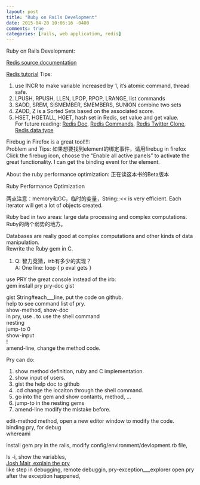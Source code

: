 ```yaml
---
layout: post
title: "Ruby on Rails Development"
date: 2015-04-20 10:06:16 -0400
comments: true
categories: [rails, web application, redis]
---
```


Ruby on Rails Development:  

[Redis source documentation](http://redis.io/)

[Redis tutorial](http://try.redis.io/)
Tips:  
1.  use INCR to make variable increased by 1, it’s atomic command, thread safe.  
2.  LPUSH, RPUSH, LLEN, LPOP, RPOP, LRANGE, list commands   
3.  SADD, SREM, SISMEMBER, SMEMBERS, SUNION combine two sets  
4.  ZADD, Z is a Sorted Sets based on the associated score.  
5.  HSET, HGETALL, HGET, hash set in Redis, set value and get value.    
For future reading:     [Redis Doc](http://redis.io/documentation), [Redis Commands](http://redis.io/commands), [Redis Twitter Clone](http://redis.io/topics/twitter-clone), [Redis data type](http://redis.io/topics/data-types-intro)  

Firebug in Firefox is a great tool!!!:  
Problem and Tips:
如果想要找到element的绑定事件，请用firebug in firefox
Click the firebug icon, choose the “Enable all active panels” to activate the great functionality. 
I can get the binding event for the element.

About the ruby performance optimization: 正在读这本书的Beta版本

Ruby Performance Optimization

两点注意：memory和GC，临时的变量，String::<< is very efficient. Each iterator will get a lot of objects created.  

Ruby bad in two areas: large data processing and complex computations. Ruby的两个弱势的地方。  

Databases are really good at complex computations and other kinds of data manipulation.  
Rewrite the Ruby gem in C.  

1. Q: 智力竞猜，irb有多少的实现？  
A: One line: loop { p eval gets }  
  
use PRY the great console instead of the irb:  
gem install pry pry-doc gist  
  
gist String#each___line, put the code on github.  
help to see command list of pry.  
show-method, show-doc   
in pry, use . to use the shell command  
nesting  
jump-to 0  
show-input  
!  
amend-line, change the method code.  
  
Pry can do:  
1.  show method definition, ruby and C implementation.  
2.  show input of users.  
3.  gist the help doc to github  
4.  .cd change the locaiton through the shell command.  
5.  go into the gem and show contants, method, ...  
6.  jump-to in the nesting gems  
7.  amend-line modify the mistake before.  
  
edit-method method, open a new editor window to modify the code.  
binding pry, for debug  
whereami  
  
install gem pry in the rails, modify config/environment/devlopment.rb file,  
  
ls -i, show the variables,  
[Josh Mair, explain the pry](https://banisterfiend.wordpress.com/2012/02/14/the-pry-ecosystem/)  
like step in debugging, remote debuggin, pry-exception___explorer open pry after the exception happened, 






